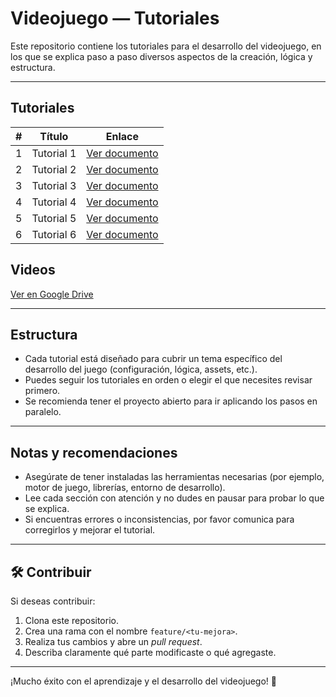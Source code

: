 #  Videojuego — Tutoriales

Este repositorio contiene los tutoriales para el desarrollo del videojuego, en los que se explica paso a paso diversos aspectos de la creación, lógica y estructura.

---

##  Tutoriales

| # | Título | Enlace |
|---|--------|--------|
| 1 | Tutorial 1 | [Ver documento](https://docs.google.com/document/d/1oNsN8GJl57RXnnerdmPhoGkZSlIC5PkuJ5Z8YN9i-AQ/edit?usp=drive_link) |
| 2 | Tutorial 2 | [Ver documento](https://docs.google.com/document/d/1TB-44XNuhh3LdK74w5rgd_J-F3Em-7ztSOk3QoRU6t8/edit?usp=sharing) |
| 3 | Tutorial 3 | [Ver documento](https://docs.google.com/document/d/14KAKtIywfxAUYtYuLYZZft9KK_MzokgYK0EHkype_O8/edit?usp=drive_link) |
| 4 | Tutorial 4 | [Ver documento](https://docs.google.com/document/d/1kmVe5BiLFk8lo7R0Geq7rbONgqJSMePUDsdgJcw7JdY/edit?usp=drive_link) |
| 5 | Tutorial 5 | [Ver documento](https://docs.google.com/document/d/1kB-RexRfCQuU1yWHa6o3KL4ivnzdX6kU6LYgUGJZZS8/edit?usp=sharing) |
| 6 | Tutorial 6 | [Ver documento]() |

## Videos
[Ver en Google Drive](https://drive.google.com/drive/folders/1NbnF8a1ojCFb43D2biCOIEK-yelyUD2b?usp=sharing)

---

## Estructura

- Cada tutorial está diseñado para cubrir un tema específico del desarrollo del juego (configuración, lógica, assets, etc.).
- Puedes seguir los tutoriales en orden o elegir el que necesites revisar primero.
- Se recomienda tener el proyecto abierto para ir aplicando los pasos en paralelo.

---

##  Notas y recomendaciones

- Asegúrate de tener instaladas las herramientas necesarias (por ejemplo, motor de juego, librerías, entorno de desarrollo).
- Lee cada sección con atención y no dudes en pausar para probar lo que se explica.
- Si encuentras errores o inconsistencias, por favor comunica para corregirlos y mejorar el tutorial.

---

## 🛠 Contribuir

Si deseas contribuir:

1. Clona este repositorio.
2. Crea una rama con el nombre `feature/<tu-mejora>`.
3. Realiza tus cambios y abre un *pull request*.
4. Describa claramente qué parte modificaste o qué agregaste.

---

¡Mucho éxito con el aprendizaje y el desarrollo del videojuego! 🚀  
